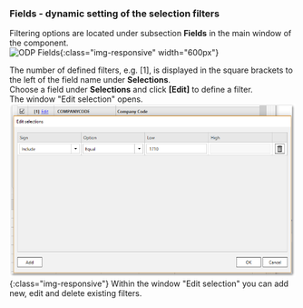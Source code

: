### Fields - dynamic setting of the selection filters
Filtering options are located under subsection **Fields** in the main window of the component.<br/>
![ODP Fields](/img/content/odp/odp-fiter.png){:class="img-responsive" width="600px"}

The number of defined filters, e.g. [1], is displayed in the square brackets to the left of the field name under **Selections**.<br/>
Choose a field under **Selections** and click **[Edit]** to define a filter.<br/>
The window "Edit selection" opens. 
<br/>
![ODP ABAP CDS View Filter](/img/content/odp/odp-component-cds-costcenter-03-filter.png){:class="img-responsive"}
Within the window "Edit selection" you can add new, edit and delete existing filters.


